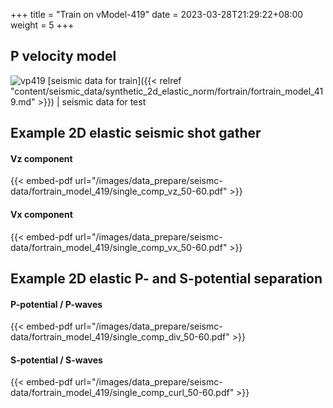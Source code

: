 +++
title = "Train on vModel-419"
date =  2023-03-28T21:29:22+08:00
weight = 5
+++

## P velocity model

![vp419](/images/data_prepare/velocity-model/vp_419.svg?width=40pc) 
[seismic data for train]({{< relref "content/seismic_data/synthetic_2d_elastic_norm/fortrain/fortrain_model_419.md" >}}) | 
seismic data for test
## Example 2D elastic seismic shot gather

#### Vz component 
{{< embed-pdf url="/images/data_prepare/seismc-data/fortrain_model_419/single_comp_vz_50-60.pdf" >}}

#### Vx component 
{{< embed-pdf url="/images/data_prepare/seismc-data/fortrain_model_419/single_comp_vx_50-60.pdf" >}}

## Example 2D elastic P- and S-potential separation


#### P-potential / P-waves 
{{< embed-pdf url="/images/data_prepare/seismc-data/fortrain_model_419/single_comp_div_50-60.pdf" >}}


#### S-potential / S-waves 
{{< embed-pdf url="/images/data_prepare/seismc-data/fortrain_model_419/single_comp_curl_50-60.pdf" >}}


